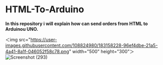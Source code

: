 # HTML-To-Arduino
**In this repository i will explain how can send orders from HTML to Arduinou UNO.**


＜img src="https://user-images.githubusercontent.com/108824980/183158228-96ef4dbe-21a5-4a41-8a1f-046052f58c78.png" width="500" height="300"＞
![Screenshot (293)](https://user-images.githubusercontent.com/108824980/183158228-96ef4dbe-21a5-4a41-8a1f-046052f58c78.png)
